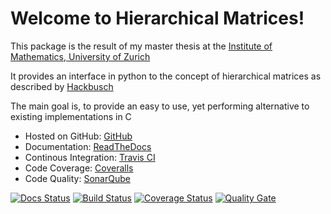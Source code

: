 Welcome to Hierarchical Matrices!
=================================

This package is the result of my master thesis at the [Institute of Mathematics, University of Zurich](http://www.math.uzh.ch/index.php?&L=1)

It provides an interface in python to the concept of hierarchical matrices as described by [Hackbusch](https://books.google.ch/books?id=LlNECwAAQBAJ)

The main goal is, to provide an easy to use, yet performing alternative to existing implementations in C

* Hosted on GitHub: [GitHub](https://github.com/maekke97/HierarchicalMatrices)
* Documentation: [ReadTheDocs](http://hierarchicalmatrices.readthedocs.io/en/latest)
* Continous Integration: [Travis CI](https://travis-ci.org/maekke97/HierarchicalMatrices)
* Code Coverage: [Coveralls](https://coveralls.io/github/maekke97/HierarchicalMatrices)
* Code Quality: [SonarQube](https://sonarqube.com/dashboard/index?id=hierarchicalmatrices)

[![Docs Status](https://readthedocs.org/projects/hierarchicalmatrices/badge/)](https://readthedocs.org/projects/hierarchicalmatrices/badge/)
[![Build Status](https://travis-ci.org/maekke97/HierarchicalMatrices.svg?branch=master)](https://travis-ci.org/maekke97/HierarchicalMatrices.svg?branch=master)
[![Coverage Status](https://coveralls.io/repos/github/maekke97/HierarchicalMatrices/badge.svg?branch=master)](https://coveralls.io/github/maekke97/HierarchicalMatrices?branch=master)
[![Quality Gate](https://sonarqube.com/api/badges/gate?key=hierarchicalmatrices)](https://sonarqube.com/dashboard/index?id=hierarchicalmatrices)
